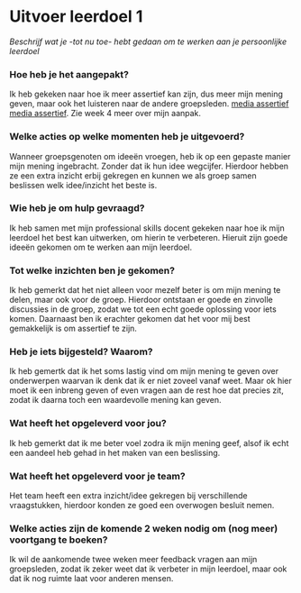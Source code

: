 # Uitvoer leerdoel 1

_Beschrijf wat je -tot nu toe- hebt gedaan om te werken aan je persoonlijke leerdoel_

### Hoe heb je het aangepakt?
Ik heb gekeken naar hoe ik meer assertief kan zijn, dus meer mijn mening geven, maar ook het luisteren naar de andere groepsleden.
[media assertief](https://wijzijnmind.nl/psychische-klachten/psychipedia/stress/zelf-iets-doen-bij-stress/assertiviteit)
[media assertief](https://mentaalbeter.nl/artikelen/9-tips-om-je-assertiviteit-te-vergroten/#:~:text=Assertiviteit%20is%20een%20begrip%20uit,je%20gesprekspartner%20agressief%20te%20benaderen.). Zie week 4 meer over mijn aanpak.



### Welke acties op welke momenten heb je uitgevoerd? 
Wanneer groepsgenoten om ideeën vroegen, heb ik op een gepaste manier mijn mening ingebracht. Zonder dat ik hun idee wegcijfer.
Hierdoor hebben ze een extra inzicht erbij gekregen en kunnen we als groep samen beslissen welk idee/inzicht het beste is.


### Wie heb je om hulp gevraagd?
Ik heb samen met mijn professional skills docent gekeken naar hoe ik mijn leerdoel het best kan uitwerken, om hierin te verbeteren. Hieruit zijn goede ideeën gekomen om te werken aan mijn leerdoel.


### Tot welke inzichten ben je gekomen?
Ik heb gemerkt dat het niet alleen voor mezelf beter is om mijn mening te delen, maar ook voor de groep. Hierdoor ontstaan er goede en zinvolle discussies in de groep, zodat we tot een echt goede oplossing voor iets komen. Daarnaast ben ik erachter gekomen dat het voor mij best gemakkelijk is om assertief te zijn.


### Heb je iets bijgesteld? Waarom?
Ik heb gemertk dat ik het soms lastig vind om mijn mening te geven over onderwerpen waarvan ik denk dat ik er niet zoveel vanaf weet. Maar ok hier moet ik een inbreng geven of even vragen aan de rest hoe dat precies zit, zodat ik daarna toch een waardevolle mening kan geven.


### Wat heeft het opgeleverd voor jou?
Ik heb gemerkt dat ik me beter voel zodra ik mijn mening geef, alsof ik echt een aandeel heb gehad in het maken van een beslissing.


### Wat heeft het opgeleverd voor je team?
Het team heeft een extra inzicht/idee gekregen bij verschillende vraagstukken, hierdoor konden ze goed een overwogen besluit nemen.


### Welke acties zijn de komende 2 weken nodig om (nog meer) voortgang te boeken?
Ik wil de aankomende twee weken meer feedback vragen aan mijn groepsleden, zodat ik zeker weet dat ik verbeter in mijn leerdoel, maar ook dat ik nog ruimte laat voor anderen mensen.
